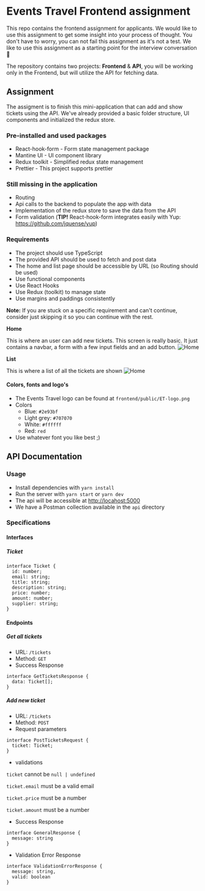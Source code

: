 # Events Travel Frontend assignment

This repo contains the frontend assignment for applicants. We would like to use this assignment to get some insight into your process of thought. You don't have to worry, you can not fail this assignment as it's not a test. We like to use this assignment as a starting point for the interview conversation 🙂

The repository contains two projects: **Frontend** & **API**, you will be working only in the Frontend, but will utilize the API for fetching data.

## Assignment

The assigment is to finish this mini-application that can add and show tickets using the API. We've already provided a basic folder structure, UI components and initialized the redux store.

### Pre-installed and used packages
- React-hook-form - Form state management package
- Mantine UI - UI component library
- Redux toolkit - Simplified redux state management
- Prettier - This project supports prettier

### Still missing in the application
- Routing
- Api calls to the backend to populate the app with data
- Implementation of the redux store to save the data from the API
- Form validation (<b>TIP!</b> React-hook-form integrates easily with Yup: https://github.com/jquense/yup) 

### Requirements

- The project should use TypeScript
- The provided API should be used to fetch and post data
- The home and list page should be accessible by URL (so Routing should be used)
- Use functional components
- Use React Hooks
- Use Redux (toolkit) to manage state
- Use margins and paddings consistently

**Note:** If you are stuck on a specific requirement and can't continue, consider just skipping it so you can continue with the rest.

**Home**

This is where an user can add new tickets. This screen is really basic. It just contains a navbar, a form with a few input fields and an add button.
![Home](https://firebasestorage.googleapis.com/v0/b/fe-assignment-d05f6.appspot.com/o/ticket-form.png?alt=media&token=3657cf34-7bf9-4d58-a74e-a85796ddaf57)

**List**

This is where a list of all the tickets are shown
![Home](https://firebasestorage.googleapis.com/v0/b/fe-assignment-d05f6.appspot.com/o/ticket-list.png?alt=media&token=976758f0-c167-4d95-8215-2e64498a28bc)

#### Colors, fonts and logo's

- The Events Travel logo can be found at `frontend/public/ET-logo.png`
- Colors
  - Blue: `#2e93bf`
  - Light grey: `#707070`
  - White: `#ffffff`
  - Red: `red`
- Use whatever font you like best ;)

## API Documentation

### Usage

- Install dependencies with `yarn install`
- Run the server with `yarn start` or `yarn dev`
- The api will be accessible at [http://locahost:5000](http://localhost:5000 ) 
- We have a Postman collection available in the `api` directory

### Specifications

#### Interfaces

##### Ticket

```
interface Ticket {
  id: number;
  email: string;
  title: string;
  description: string;
  price: number;
  amount: number;
  supplier: string;
}
```

#### Endpoints

##### Get all tickets

- URL:
  `/tickets`
- Method:
  `GET`
- Success Response

```
interface GetTicketsResponse {
  data: Ticket[];
}
```

##### Add new ticket

- URL:
  `/tickets`
- Method:
  `POST`
- Request parameters

```
interface PostTicketsRequest {
  ticket: Ticket;
}
```

- validations

`ticket` cannot be `null | undefined`

`ticket.email` must be a valid email

`ticket.price` must be a number

`ticket.amount` must be a number

- Success Response

```
interface GeneralResponse {
  message: string
}
```

- Validation Error Response

```
interface ValidationErrorResponse {
  message: string,
  valid: boolean
}
```

